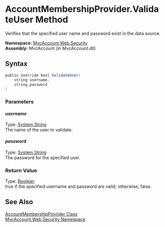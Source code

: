 AccountMembershipProvider.ValidateUser Method
=============================================
Verifies that the specified user name and password exist in the data source.

**Namespace:** [MvcAccount.Web.Security][1]  
**Assembly:** MvcAccount (in MvcAccount.dll)

Syntax
------

```csharp
public override bool ValidateUser(
	string username,
	string password
)
```

### Parameters

#### *username*
Type: [System.String][2]  
The name of the user to validate.

#### *password*
Type: [System.String][2]  
The password for the specified user.

### Return Value
Type: [Boolean][3]  
true if the specified username and password are valid; otherwise, false.

See Also
--------
[AccountMembershipProvider Class][4]  
[MvcAccount.Web.Security Namespace][1]  

[1]: ../README.md
[2]: http://msdn2.microsoft.com/en-us/library/s1wwdcbf
[3]: http://msdn2.microsoft.com/en-us/library/a28wyd50
[4]: README.md